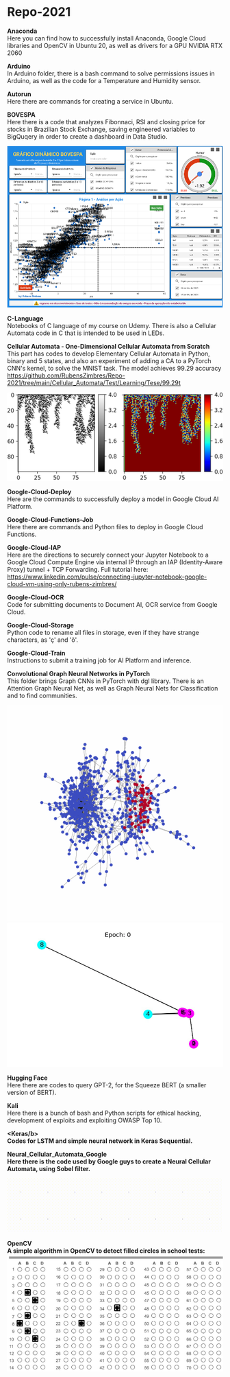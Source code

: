 # Repo-2021  
  
<b>Anaconda</b>  
Here you can find how to successfully install Anaconda, Google Cloud libraries and OpenCV in Ubuntu 20, as well as drivers for a GPU NVIDIA RTX 2060   
  
<b>Arduino</b>  
In Arduino folder, there is a bash command to solve permissions issues in Arduino, as well as the code for a Temperature and Humidity sensor.  
  
<b>Autorun</b>  
Here there are commands for creating a service in Ubuntu.  
  
<b>BOVESPA</b>  
Here there is a code that analyzes Fibonnaci, RSI and closing price for stocks in Brazilian Stock Exchange, saving engineered variables to BigQuqery in order to create a dashboard in Data Studio.  
  
  <img src=https://github.com/RubensZimbres/Repo-2021/blob/main/BOVESPA/bovespa.png>  
  
<b>C-Language</b>  
Notebooks of C language of my course on Udemy. There is also a Cellular Automata code in C that is intended to be used in LEDs.  
  
<b>Cellular Automata - One-Dimensional Cellular Automata from Scratch </b>  
This part has codes to develop Elementary Cellular Automata in Python, binary and 5 states, and also an experiment of adding a CA to a PyTorch CNN's kernel, to solve the MNIST task. The model achieves 99.29 accuracy 
<a href="url">https://github.com/RubensZimbres/Repo-2021/tree/main/Cellular_Automata/Test/Learning/Tese/99.29t</a>
  
<img src=https://github.com/RubensZimbres/Repo-2021/blob/main/Cellular_Automata/CA1D_5_.png>  
    
<b>Google-Cloud-Deploy</b>  
Here are the commands to successfully deploy a model in Google Cloud AI Platform.  
  
<b>Google-Cloud-Functions-Job</b>  
Here there are commands and Python files to deploy in Google Cloud Functions.  
  
<b>Google-Cloud-IAP</b>  
Here are the directions to securely connect your Jupyter Notebook to a Google Cloud Compute Engine via internal IP through an IAP (Identity-Aware Proxy) tunnel + TCP Forwarding. Full tutorial here: <a href="url">https://www.linkedin.com/pulse/connecting-jupyter-notebook-google-cloud-vm-using-only-rubens-zimbres/</a>  
  
<b>Google-Cloud-OCR</b>  
Code for submitting documents to Document AI, OCR service from Google Cloud.  
  
<b>Google-Cloud-Storage</b>  
Python code to rename all files in storage, even if they have strange characters, as 'ç' and 'õ'.  
  
<b>Google-Cloud-Train</b>  
Instructions to submit a training job for AI Platform and inference.  
  
<b>Convolutional Graph Neural Networks in PyTorch </b>  
This folder brings Graph CNNs in PyTorch with dgl library. There is an Attention Graph Neural Net, as well as Graph Neural Nets for Classification and to find communities.  

<img src=https://github.com/RubensZimbres/Repo-2021/blob/main/Graph-Networks/graph4_comm_movie.gif>  
  
<img src=https://github.com/RubensZimbres/Repo-2021/blob/main/Graph-Networks/movie.gif>  
  
<b>Hugging Face</b>  
Here there are codes to query GPT-2, for the Squeeze BERT (a smaller version of BERT).
  
<b>Kali</b>  
Here there is a bunch of bash and Python scripts for ethical hacking, development of exploits and exploiting OWASP Top 10.  
  
<b><Keras/b>  
Codes for LSTM and simple neural network in Keras Sequential.  
  
<b>Neural_Cellular_Automata_Google</b>  
Here there is the code used by Google guys to create a Neural Cellular Automata, using Sobel filter.
  
<img src=https://github.com/RubensZimbres/Repo-2021/blob/main/Neural_Cellular_Automata_Google/output_batches.gif>  
  
<b>OpenCV</b>  
A simple algorithm in OpenCV to detect filled circles in school tests:  
<img src=https://github.com/RubensZimbres/Repo-2021/blob/main/OpenCV/works.png>  
  
<b></b>  
<b></b>  
<b></b>  
<b></b>  
<b></b>  
  
